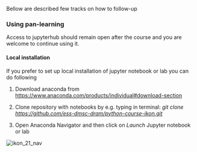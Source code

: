 Bellow are described few tracks on how to follow-up 

### Using pan-learning

Access to jupyterhub should remain open after the course and you are welcome to continue using it.

#### Local installation
If you prefer to set up local installation of jupyter notebook or lab you can do following

1. Download anaconda from https://www.anaconda.com/products/individual#download-section

2. Clone repository with notebooks by e.g. typing in terminal: *git clone https://github.com/ess-dmsc-dram/python-course-ikon.git*

4. Open Anaconda Navigator and then click on *Launch* Jupyter notebook or lab

![ikon_21_nav](https://user-images.githubusercontent.com/4189922/135410009-fc27f61f-be7a-42db-97cb-a6f00cdffb1b.png)
